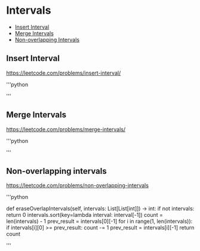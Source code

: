# Intervals

+ [Insert Interval](#insert-interval)
+ [Merge Intervals](#merge-intervals)
+ [Non-overlapping Intervals](#non-overlapping-intervals)

## Insert Interval

https://leetcode.com/problems/insert-interval/

'''python

'''

## Merge Intervals

https://leetcode.com/problems/merge-intervals/

'''python

'''

## Non-overlapping intervals

https://leetcode.com/problems/non-overlapping-intervals

'''python

  def eraseOverlapIntervals(self, intervals: List[List[int]]) -> int:
        if not intervals:
            return 0
        intervals.sort(key=lambda interval: interval[-1])
        count = len(intervals) - 1
        prev_result = intervals[0][-1]
        for i in range(1, len(intervals)):
            if intervals[i][0] >= prev_result:
                count -= 1
                prev_result = intervals[i][-1]
        return count

'''

